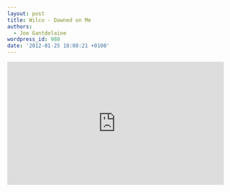 ```yaml
---
layout: post
title: Wilco - Dawned on Me
authors:
  - Joe Gantdelaine
wordpress_id: 988
date: '2012-01-25 18:08:21 +0100'
---
```

<iframe width="500" height="284" src="http://www.youtube.com/embed/gbHTaPk8Qmk" frameborder="0" allowfullscreen></iframe>
